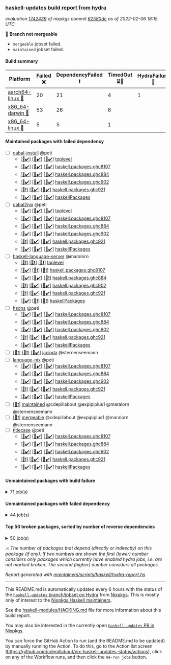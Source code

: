 ### [haskell-updates build report from hydra](https://hydra.nixos.org/jobset/nixpkgs/haskell-updates)
*evaluation [1742439](https://hydra.nixos.org/eval/1742439) of nixpkgs commit [62580dc](https://github.com/NixOS/nixpkgs/commits/62580dc6fb7cc49d7b73007164f04afab615afff) as of 2022-02-06 18:15 UTC*

:red_circle: **Branch not mergeable**
  * `mergeable` jobset failed.
  * `maintained` jobset failed.

#### Build summary

 | Platform | Failed :x: | DependencyFailed :heavy_exclamation_mark: | TimedOut :hourglass::no_entry_sign: | HydraFailure :construction: | Success :heavy_check_mark: | 
 | --- | --- | --- | --- | --- | --- | 
 | [aarch64-linux :iphone:](https://hydra.nixos.org/eval/1742439?filter=.aarch64-linux) | 20 | 21 | 4 | 1 | 7163 | 
 | [x86_64-darwin :apple:](https://hydra.nixos.org/eval/1742439?filter=.x86_64-darwin) | 53 | 26 | 6 |  | 7056 | 
 | [x86_64-linux :penguin:](https://hydra.nixos.org/eval/1742439?filter=.x86_64-linux) | 5 | 5 | 1 |  | 7227 | 
#### Maintained packages with failed dependency
- [ ] [cabal-install](https://hydra.nixos.org/eval/1742439?filter=cabal-install) @peti
  - [[:iphone::heavy_check_mark:]](https://hydra.nixos.org/build/166385418) [[:apple::heavy_check_mark:]](https://hydra.nixos.org/build/165498700) [[:penguin::heavy_check_mark:]](https://hydra.nixos.org/build/166380285) [toplevel](https://hydra.nixos.org/eval/1742439?filter=cabal-install)
  - [[:iphone::heavy_check_mark:]](https://hydra.nixos.org/build/166384138) [[:apple::heavy_check_mark:]](https://hydra.nixos.org/build/165488058) [[:penguin::heavy_check_mark:]](https://hydra.nixos.org/build/166381066) [haskell.packages.ghc8107](https://hydra.nixos.org/eval/1742439?filter=haskell.packages.ghc8107.cabal-install)
  - [[:iphone::heavy_check_mark:]](https://hydra.nixos.org/build/166372512) [[:apple::heavy_check_mark:]](https://hydra.nixos.org/build/165503433) [[:penguin::heavy_check_mark:]](https://hydra.nixos.org/build/166385868) [haskell.packages.ghc884](https://hydra.nixos.org/eval/1742439?filter=haskell.packages.ghc884.cabal-install)
  - [[:iphone::heavy_check_mark:]](https://hydra.nixos.org/build/166383634) [[:apple::heavy_check_mark:]](https://hydra.nixos.org/build/166143616) [[:penguin::heavy_check_mark:]](https://hydra.nixos.org/build/166373874) [haskell.packages.ghc902](https://hydra.nixos.org/eval/1742439?filter=haskell.packages.ghc902.cabal-install)
  - [[:iphone::heavy_exclamation_mark:]](https://hydra.nixos.org/build/166385064) [[:apple::heavy_check_mark:]](https://hydra.nixos.org/build/166143637) [[:penguin::heavy_check_mark:]](https://hydra.nixos.org/build/166386711) [haskell.packages.ghc921](https://hydra.nixos.org/eval/1742439?filter=haskell.packages.ghc921.cabal-install)
  - [[:iphone::heavy_check_mark:]](https://hydra.nixos.org/build/166377216) [[:apple::heavy_check_mark:]](https://hydra.nixos.org/build/165497424) [[:penguin::heavy_check_mark:]](https://hydra.nixos.org/build/166376568) [haskellPackages](https://hydra.nixos.org/eval/1742439?filter=haskellPackages.cabal-install)
- [ ] [cabal2nix](https://hydra.nixos.org/eval/1742439?filter=cabal2nix) @peti
  - [[:iphone::heavy_check_mark:]](https://hydra.nixos.org/build/166624605) [[:apple::heavy_check_mark:]](https://hydra.nixos.org/build/166624661) [[:penguin::heavy_check_mark:]](https://hydra.nixos.org/build/166624643) [toplevel](https://hydra.nixos.org/eval/1742439?filter=cabal2nix)
  - [[:iphone::heavy_check_mark:]](https://hydra.nixos.org/build/166381571) [[:apple::heavy_check_mark:]](https://hydra.nixos.org/build/165485046) [[:penguin::heavy_check_mark:]](https://hydra.nixos.org/build/166382527) [haskell.packages.ghc8107](https://hydra.nixos.org/eval/1742439?filter=haskell.packages.ghc8107.cabal2nix)
  - [[:iphone::heavy_check_mark:]](https://hydra.nixos.org/build/166377683) [[:apple::heavy_check_mark:]](https://hydra.nixos.org/build/165504772) [[:penguin::heavy_check_mark:]](https://hydra.nixos.org/build/166374534) [haskell.packages.ghc884](https://hydra.nixos.org/eval/1742439?filter=haskell.packages.ghc884.cabal2nix)
  - [[:iphone::heavy_check_mark:]](https://hydra.nixos.org/build/166377279) [[:apple::heavy_check_mark:]](https://hydra.nixos.org/build/166143661) [[:penguin::heavy_check_mark:]](https://hydra.nixos.org/build/166376041) [haskell.packages.ghc902](https://hydra.nixos.org/eval/1742439?filter=haskell.packages.ghc902.cabal2nix)
  - [[:iphone::heavy_exclamation_mark:]](https://hydra.nixos.org/build/166591828) [[:apple::heavy_check_mark:]](https://hydra.nixos.org/build/166591820) [[:penguin::heavy_check_mark:]](https://hydra.nixos.org/build/166591822) [haskell.packages.ghc921](https://hydra.nixos.org/eval/1742439?filter=haskell.packages.ghc921.cabal2nix)
  - [[:iphone::heavy_check_mark:]](https://hydra.nixos.org/build/166384596) [[:apple::heavy_check_mark:]](https://hydra.nixos.org/build/165502112) [[:penguin::heavy_check_mark:]](https://hydra.nixos.org/build/166380655) [haskellPackages](https://hydra.nixos.org/eval/1742439?filter=haskellPackages.cabal2nix)
- [ ] [haskell-language-server](https://hydra.nixos.org/eval/1742439?filter=haskell-language-server) @maralorn
  - [[:iphone::heavy_exclamation_mark:]](https://hydra.nixos.org/build/166624633) [[:apple::heavy_exclamation_mark:]](https://hydra.nixos.org/build/166624692) [[:penguin::heavy_exclamation_mark:]](https://hydra.nixos.org/build/166624699) [toplevel](https://hydra.nixos.org/eval/1742439?filter=haskell-language-server)
  - [[:iphone::heavy_check_mark:]](https://hydra.nixos.org/build/166624638) [[:apple::heavy_exclamation_mark:]](https://hydra.nixos.org/build/166624660) [[:penguin::heavy_exclamation_mark:]](https://hydra.nixos.org/build/166624686) [haskell.packages.ghc8107](https://hydra.nixos.org/eval/1742439?filter=haskell.packages.ghc8107.haskell-language-server)
  - [[:iphone::heavy_check_mark:]](https://hydra.nixos.org/build/166624677) [[:apple::heavy_check_mark:]](https://hydra.nixos.org/build/166624689) [[:penguin::heavy_exclamation_mark:]](https://hydra.nixos.org/build/166624639) [haskell.packages.ghc884](https://hydra.nixos.org/eval/1742439?filter=haskell.packages.ghc884.haskell-language-server)
  - [[:iphone::heavy_exclamation_mark:]](https://hydra.nixos.org/build/166624683) [[:apple::heavy_check_mark:]](https://hydra.nixos.org/build/166624630) [[:penguin::heavy_check_mark:]](https://hydra.nixos.org/build/166624693) [haskell.packages.ghc902](https://hydra.nixos.org/eval/1742439?filter=haskell.packages.ghc902.haskell-language-server)
  - [[:iphone::heavy_exclamation_mark:]](https://hydra.nixos.org/build/166619703) [[:apple::heavy_check_mark:]](https://hydra.nixos.org/build/166619766) [[:penguin::heavy_check_mark:]](https://hydra.nixos.org/build/166619750) [haskell.packages.ghc921](https://hydra.nixos.org/eval/1742439?filter=haskell.packages.ghc921.haskell-language-server)
  - [[:iphone::heavy_check_mark:]](https://hydra.nixos.org/build/166624632) [[:apple::heavy_exclamation_mark:]](https://hydra.nixos.org/build/166624652) [[:penguin::heavy_exclamation_mark:]](https://hydra.nixos.org/build/166624657) [haskellPackages](https://hydra.nixos.org/eval/1742439?filter=haskellPackages.haskell-language-server)
- [ ] [hsdns](https://hydra.nixos.org/eval/1742439?filter=hsdns) @peti
  - [[:iphone::heavy_check_mark:]](https://hydra.nixos.org/build/166376067) [[:apple::heavy_check_mark:]](https://hydra.nixos.org/build/165492319) [[:penguin::heavy_check_mark:]](https://hydra.nixos.org/build/166381650) [haskell.packages.ghc8107](https://hydra.nixos.org/eval/1742439?filter=haskell.packages.ghc8107.hsdns)
  - [[:iphone::heavy_check_mark:]](https://hydra.nixos.org/build/166376651) [[:apple::heavy_check_mark:]](https://hydra.nixos.org/build/165491871) [[:penguin::heavy_check_mark:]](https://hydra.nixos.org/build/166380638) [haskell.packages.ghc884](https://hydra.nixos.org/eval/1742439?filter=haskell.packages.ghc884.hsdns)
  - [[:iphone::heavy_check_mark:]](https://hydra.nixos.org/build/166374891) [[:apple::heavy_check_mark:]](https://hydra.nixos.org/build/166143618) [[:penguin::heavy_check_mark:]](https://hydra.nixos.org/build/166374356) [haskell.packages.ghc902](https://hydra.nixos.org/eval/1742439?filter=haskell.packages.ghc902.hsdns)
  - [[:iphone::heavy_exclamation_mark:]](https://hydra.nixos.org/build/166378103) [[:apple::heavy_check_mark:]](https://hydra.nixos.org/build/166143656) [[:penguin::heavy_check_mark:]](https://hydra.nixos.org/build/166385007) [haskell.packages.ghc921](https://hydra.nixos.org/eval/1742439?filter=haskell.packages.ghc921.hsdns)
  - [[:iphone::heavy_check_mark:]](https://hydra.nixos.org/build/166385903) [[:apple::heavy_check_mark:]](https://hydra.nixos.org/build/165488347) [[:penguin::heavy_check_mark:]](https://hydra.nixos.org/build/166375675) [haskellPackages](https://hydra.nixos.org/eval/1742439?filter=haskellPackages.hsdns)
- [ ] [[:iphone::heavy_exclamation_mark:]](https://hydra.nixos.org/build/166372659) [[:apple::heavy_exclamation_mark:]](https://hydra.nixos.org/build/166143647) [[:penguin::heavy_check_mark:]](https://hydra.nixos.org/build/166384502) [jacinda](https://hydra.nixos.org/eval/1742439?filter=jacinda) @sternenseemann
- [ ] [language-nix](https://hydra.nixos.org/eval/1742439?filter=language-nix) @peti
  - [[:iphone::heavy_check_mark:]](https://hydra.nixos.org/build/166386516) [[:apple::heavy_check_mark:]](https://hydra.nixos.org/build/165493791) [[:penguin::heavy_check_mark:]](https://hydra.nixos.org/build/166377573) [haskell.packages.ghc8107](https://hydra.nixos.org/eval/1742439?filter=haskell.packages.ghc8107.language-nix)
  - [[:iphone::heavy_check_mark:]](https://hydra.nixos.org/build/166379086) [[:apple::heavy_check_mark:]](https://hydra.nixos.org/build/165503138) [[:penguin::heavy_check_mark:]](https://hydra.nixos.org/build/166375137) [haskell.packages.ghc884](https://hydra.nixos.org/eval/1742439?filter=haskell.packages.ghc884.language-nix)
  - [[:iphone::heavy_check_mark:]](https://hydra.nixos.org/build/166380613) [[:apple::heavy_check_mark:]](https://hydra.nixos.org/build/166143662) [[:penguin::heavy_check_mark:]](https://hydra.nixos.org/build/166380162) [haskell.packages.ghc902](https://hydra.nixos.org/eval/1742439?filter=haskell.packages.ghc902.language-nix)
  - [[:iphone::heavy_exclamation_mark:]](https://hydra.nixos.org/build/166377078) [[:apple::heavy_check_mark:]](https://hydra.nixos.org/build/166143626) [[:penguin::heavy_check_mark:]](https://hydra.nixos.org/build/166380634) [haskell.packages.ghc921](https://hydra.nixos.org/eval/1742439?filter=haskell.packages.ghc921.language-nix)
  - [[:iphone::heavy_check_mark:]](https://hydra.nixos.org/build/166380009) [[:apple::heavy_check_mark:]](https://hydra.nixos.org/build/165501666) [[:penguin::heavy_check_mark:]](https://hydra.nixos.org/build/166376714) [haskellPackages](https://hydra.nixos.org/eval/1742439?filter=haskellPackages.language-nix)
- [ ] [[:penguin::heavy_exclamation_mark:]](https://hydra.nixos.org/build/166624707) [maintained](https://hydra.nixos.org/eval/1742439?filter=maintained) @cdepillabout @expipiplus1 @maralorn @sternenseemann
- [ ] [[:penguin::heavy_exclamation_mark:]](https://hydra.nixos.org/build/166624654) [mergeable](https://hydra.nixos.org/eval/1742439?filter=mergeable) @cdepillabout @expipiplus1 @maralorn @sternenseemann
- [ ] [titlecase](https://hydra.nixos.org/eval/1742439?filter=titlecase) @peti
  - [[:iphone::heavy_check_mark:]](https://hydra.nixos.org/build/166387022) [[:apple::heavy_check_mark:]](https://hydra.nixos.org/build/165505834) [[:penguin::heavy_check_mark:]](https://hydra.nixos.org/build/166383310) [haskell.packages.ghc8107](https://hydra.nixos.org/eval/1742439?filter=haskell.packages.ghc8107.titlecase)
  - [[:iphone::heavy_check_mark:]](https://hydra.nixos.org/build/166372610) [[:apple::heavy_check_mark:]](https://hydra.nixos.org/build/165504095) [[:penguin::heavy_check_mark:]](https://hydra.nixos.org/build/166373326) [haskell.packages.ghc884](https://hydra.nixos.org/eval/1742439?filter=haskell.packages.ghc884.titlecase)
  - [[:iphone::heavy_check_mark:]](https://hydra.nixos.org/build/166374648) [[:apple::heavy_check_mark:]](https://hydra.nixos.org/build/166143683) [[:penguin::heavy_check_mark:]](https://hydra.nixos.org/build/166377979) [haskell.packages.ghc902](https://hydra.nixos.org/eval/1742439?filter=haskell.packages.ghc902.titlecase)
  - [[:iphone::heavy_exclamation_mark:]](https://hydra.nixos.org/build/166382232) [[:apple::heavy_check_mark:]](https://hydra.nixos.org/build/166143655) [[:penguin::heavy_check_mark:]](https://hydra.nixos.org/build/166386344) [haskell.packages.ghc921](https://hydra.nixos.org/eval/1742439?filter=haskell.packages.ghc921.titlecase)
  - [[:iphone::heavy_check_mark:]](https://hydra.nixos.org/build/166376356) [[:apple::heavy_check_mark:]](https://hydra.nixos.org/build/165489545) [[:penguin::heavy_check_mark:]](https://hydra.nixos.org/build/166375034) [haskellPackages](https://hydra.nixos.org/eval/1742439?filter=haskellPackages.titlecase)
#### Unmaintained packages with build failure
<details><summary>71 job(s) </summary>

- [ ] [[:iphone::heavy_check_mark:]](https://hydra.nixos.org/build/166372522) [[:apple::x:]](https://hydra.nixos.org/build/165500555) [[:penguin::heavy_check_mark:]](https://hydra.nixos.org/build/166376400) [haskellPackages.thyme](https://hydra.nixos.org/eval/1742439?filter=haskellPackages.thyme)  :arrow_heading_up: 6 | 15
- [ ] [[:iphone::heavy_check_mark:]](https://hydra.nixos.org/build/166384558) [[:apple::x:]](https://hydra.nixos.org/build/166150124) [[:penguin::heavy_check_mark:]](https://hydra.nixos.org/build/166374889) [haskellPackages.nri-prelude](https://hydra.nixos.org/eval/1742439?filter=haskellPackages.nri-prelude)  :arrow_heading_up: 5 | 7
- [ ] [[:iphone::heavy_check_mark:]](https://hydra.nixos.org/build/166383825) [[:apple::x:]](https://hydra.nixos.org/build/165493168) [[:penguin::heavy_check_mark:]](https://hydra.nixos.org/build/166372762) [haskellPackages.exinst](https://hydra.nixos.org/eval/1742439?filter=haskellPackages.exinst)  :arrow_heading_up: 4 | 6
- [ ] [[:iphone::x:]](https://hydra.nixos.org/build/166379234) [[:apple::x:]](https://hydra.nixos.org/build/165659926) [[:penguin::heavy_check_mark:]](https://hydra.nixos.org/build/166375668) [haskellPackages.ptr-poker](https://hydra.nixos.org/eval/1742439?filter=haskellPackages.ptr-poker)  :arrow_heading_up: 3 | 4
- [ ] [[:iphone::x:]](https://hydra.nixos.org/build/166375859) [[:apple::heavy_check_mark:]](https://hydra.nixos.org/build/165489600) [[:penguin::heavy_check_mark:]](https://hydra.nixos.org/build/166386759) [haskellPackages.long-double](https://hydra.nixos.org/eval/1742439?filter=haskellPackages.long-double)  :arrow_heading_up: 2 | 2
- [ ] [[:iphone::x:]](https://hydra.nixos.org/build/166381425) [[:apple::heavy_check_mark:]](https://hydra.nixos.org/build/165505819) [[:penguin::heavy_check_mark:]](https://hydra.nixos.org/build/166384999) [haskellPackages.OrderedBits](https://hydra.nixos.org/eval/1742439?filter=haskellPackages.OrderedBits)  :arrow_heading_up: 1 | 36
- [ ] [[:iphone::heavy_check_mark:]](https://hydra.nixos.org/build/166384273) [[:apple::x:]](https://hydra.nixos.org/build/165492120) [[:penguin::heavy_check_mark:]](https://hydra.nixos.org/build/166373187) [haskellPackages.free-vector-spaces](https://hydra.nixos.org/eval/1742439?filter=haskellPackages.free-vector-spaces)  :arrow_heading_up: 1 | 7
- [ ] [[:iphone::x:]](https://hydra.nixos.org/build/166385062) [[:apple::x:]](https://hydra.nixos.org/build/166149681) [[:penguin::x:]](https://hydra.nixos.org/build/166381644) [haskellPackages.lzlib](https://hydra.nixos.org/eval/1742439?filter=haskellPackages.lzlib)  :arrow_heading_up: 1 | 2
- [ ] [[:iphone::x:]](https://hydra.nixos.org/build/166380354) [[:apple::heavy_check_mark:]](https://hydra.nixos.org/build/166149939) [[:penguin::heavy_check_mark:]](https://hydra.nixos.org/build/166380408) [haskellPackages.quic](https://hydra.nixos.org/eval/1742439?filter=haskellPackages.quic)  :arrow_heading_up: 1 | 2
- [ ] [[:iphone::x:]](https://hydra.nixos.org/build/166375099) [[:apple::x:]](https://hydra.nixos.org/build/165493743) [[:penguin::heavy_check_mark:]](https://hydra.nixos.org/build/166374805) [haskellPackages.easytensor](https://hydra.nixos.org/eval/1742439?filter=haskellPackages.easytensor)  :arrow_heading_up: 1 | 1
- [ ] [[:iphone::heavy_check_mark:]](https://hydra.nixos.org/build/166376591) [[:apple::x:]](https://hydra.nixos.org/build/166149600) [[:penguin::heavy_check_mark:]](https://hydra.nixos.org/build/166373920) [haskellPackages.gi-gdkx11](https://hydra.nixos.org/eval/1742439?filter=haskellPackages.gi-gdkx11)  :arrow_heading_up: 1 | 1
- [ ] [[:iphone::heavy_check_mark:]](https://hydra.nixos.org/build/166624685) [[:apple::x:]](https://hydra.nixos.org/build/166624656) [[:penguin::x:]](https://hydra.nixos.org/build/166624606) [haskellPackages.hls-alternate-number-format-plugin](https://hydra.nixos.org/eval/1742439?filter=haskellPackages.hls-alternate-number-format-plugin)  :arrow_heading_up: 1 | 1
- [ ] [[:iphone::heavy_check_mark:]](https://hydra.nixos.org/build/166382218) [[:apple::heavy_check_mark:]](https://hydra.nixos.org/build/165496837) [[:penguin::x:]](https://hydra.nixos.org/build/166373793) [haskellPackages.kazura-queue](https://hydra.nixos.org/eval/1742439?filter=haskellPackages.kazura-queue)  :arrow_heading_up: 1 | 1
- [ ] [[:iphone::heavy_check_mark:]](https://hydra.nixos.org/build/166376392) [[:apple::x:]](https://hydra.nixos.org/build/165500381) [[:penguin::heavy_check_mark:]](https://hydra.nixos.org/build/166374847) [haskellPackages.keep-alive](https://hydra.nixos.org/eval/1742439?filter=haskellPackages.keep-alive)  :arrow_heading_up: 1 | 1
- [ ] [[:iphone::x:]](https://hydra.nixos.org/build/166378445) [[:apple::heavy_check_mark:]](https://hydra.nixos.org/build/165502221) [[:penguin::heavy_check_mark:]](https://hydra.nixos.org/build/166382060) [haskellPackages.nlopt-haskell](https://hydra.nixos.org/eval/1742439?filter=haskellPackages.nlopt-haskell)  :arrow_heading_up: 1 | 1
- [ ] [[:iphone::heavy_check_mark:]](https://hydra.nixos.org/build/166377732) [[:apple::x:]](https://hydra.nixos.org/build/165504394) [[:penguin::heavy_check_mark:]](https://hydra.nixos.org/build/166372942) [haskellPackages.opencv](https://hydra.nixos.org/eval/1742439?filter=haskellPackages.opencv)  :arrow_heading_up: 1 | 1
- [ ] [[:iphone::x:]](https://hydra.nixos.org/build/166379502) [[:apple::heavy_check_mark:]](https://hydra.nixos.org/build/165501733) [[:penguin::heavy_check_mark:]](https://hydra.nixos.org/build/166384027) [haskellPackages.unicode-properties](https://hydra.nixos.org/eval/1742439?filter=haskellPackages.unicode-properties)  :arrow_heading_up: 1 | 1
- [ ] [[:iphone::x:]](https://hydra.nixos.org/build/166381515) [[:apple::heavy_check_mark:]](https://hydra.nixos.org/build/165659837) [[:penguin::heavy_check_mark:]](https://hydra.nixos.org/build/166383680) [haskellPackages.accelerate-llvm](https://hydra.nixos.org/eval/1742439?filter=haskellPackages.accelerate-llvm)  :arrow_heading_up: 0 | 8
- [ ] [[:iphone::x:]](https://hydra.nixos.org/build/166383027) [[:apple::heavy_check_mark:]](https://hydra.nixos.org/build/165496162) [[:penguin::heavy_check_mark:]](https://hydra.nixos.org/build/166377079) [haskellPackages.freetype2](https://hydra.nixos.org/eval/1742439?filter=haskellPackages.freetype2)  :arrow_heading_up: 0 | 7
- [ ] [[:iphone::heavy_check_mark:]](https://hydra.nixos.org/build/166385506) [[:apple::x:]](https://hydra.nixos.org/build/165503940) [[:penguin::heavy_check_mark:]](https://hydra.nixos.org/build/166381194) [haskellPackages.pipes-zlib](https://hydra.nixos.org/eval/1742439?filter=haskellPackages.pipes-zlib)  :arrow_heading_up: 0 | 5
- [ ] [[:iphone::heavy_check_mark:]](https://hydra.nixos.org/build/166372373) [[:apple::x:]](https://hydra.nixos.org/build/165497853) [[:penguin::heavy_check_mark:]](https://hydra.nixos.org/build/166382188) [haskellPackages.hmidi](https://hydra.nixos.org/eval/1742439?filter=haskellPackages.hmidi)  :arrow_heading_up: 0 | 4
- [ ] [[:iphone::heavy_check_mark:]](https://hydra.nixos.org/build/166384481) [[:apple::x:]](https://hydra.nixos.org/build/165502245) [[:penguin::heavy_check_mark:]](https://hydra.nixos.org/build/166377080) [haskellPackages.zip](https://hydra.nixos.org/eval/1742439?filter=haskellPackages.zip)  :arrow_heading_up: 0 | 4
- [ ] [[:iphone::x:]](https://hydra.nixos.org/build/166376913) [[:apple::heavy_check_mark:]](https://hydra.nixos.org/build/165499926) [[:penguin::heavy_check_mark:]](https://hydra.nixos.org/build/166379863) [haskellPackages.cdar-mBound](https://hydra.nixos.org/eval/1742439?filter=haskellPackages.cdar-mBound)  :arrow_heading_up: 0 | 2
- [ ] [[:iphone::heavy_check_mark:]](https://hydra.nixos.org/build/166373791) [[:apple::x:]](https://hydra.nixos.org/build/165503600) [[:penguin::heavy_check_mark:]](https://hydra.nixos.org/build/166375234) [haskellPackages.posix-socket](https://hydra.nixos.org/eval/1742439?filter=haskellPackages.posix-socket)  :arrow_heading_up: 0 | 2
- [ ] [[:iphone::heavy_check_mark:]](https://hydra.nixos.org/build/166376122) [[:apple::x:]](https://hydra.nixos.org/build/165485972) [[:penguin::heavy_check_mark:]](https://hydra.nixos.org/build/166378832) [haskellPackages.hamid](https://hydra.nixos.org/eval/1742439?filter=haskellPackages.hamid)  :arrow_heading_up: 0 | 1
- [ ] [[:iphone::heavy_check_mark:]](https://hydra.nixos.org/build/166373971) [[:apple::x:]](https://hydra.nixos.org/build/165487096) [[:penguin::heavy_check_mark:]](https://hydra.nixos.org/build/166374798) [haskellPackages.hmatrix-morpheus](https://hydra.nixos.org/eval/1742439?filter=haskellPackages.hmatrix-morpheus)  :arrow_heading_up: 0 | 1
- [ ] [[:iphone::heavy_check_mark:]](https://hydra.nixos.org/build/166382718) [[:apple::x:]](https://hydra.nixos.org/build/165506012) [[:penguin::heavy_check_mark:]](https://hydra.nixos.org/build/166386950) [haskellPackages.huckleberry](https://hydra.nixos.org/eval/1742439?filter=haskellPackages.huckleberry)  :arrow_heading_up: 0 | 1
- [ ] [[:iphone::heavy_check_mark:]](https://hydra.nixos.org/build/166385889) [[:apple::x:]](https://hydra.nixos.org/build/165496798) [[:penguin::heavy_check_mark:]](https://hydra.nixos.org/build/166372631) [haskellPackages.openal-ffi](https://hydra.nixos.org/eval/1742439?filter=haskellPackages.openal-ffi)  :arrow_heading_up: 0 | 1
- [ ] [[:iphone::x:]](https://hydra.nixos.org/build/166386928) [[:apple::heavy_check_mark:]](https://hydra.nixos.org/build/165489248) [[:penguin::heavy_check_mark:]](https://hydra.nixos.org/build/166374403) [haskellPackages.picosat](https://hydra.nixos.org/eval/1742439?filter=haskellPackages.picosat)  :arrow_heading_up: 0 | 1
- [ ] [[:iphone::heavy_check_mark:]](https://hydra.nixos.org/build/166373146) [[:apple::x:]](https://hydra.nixos.org/build/165493861) [[:penguin::heavy_check_mark:]](https://hydra.nixos.org/build/166379457) [haskellPackages.select](https://hydra.nixos.org/eval/1742439?filter=haskellPackages.select)  :arrow_heading_up: 0 | 1
- [ ] [[:iphone::heavy_check_mark:]](https://hydra.nixos.org/build/166377970) [[:apple::x:]](https://hydra.nixos.org/build/165492575) [[:penguin::heavy_check_mark:]](https://hydra.nixos.org/build/166381372) [haskellPackages.sysinfo](https://hydra.nixos.org/eval/1742439?filter=haskellPackages.sysinfo)  :arrow_heading_up: 0 | 1
- [ ] [[:iphone::heavy_check_mark:]](https://hydra.nixos.org/build/166386533) [[:apple::x:]](https://hydra.nixos.org/build/165500018) [[:penguin::heavy_check_mark:]](https://hydra.nixos.org/build/166373474) [haskellPackages.FractalArt](https://hydra.nixos.org/eval/1742439?filter=haskellPackages.FractalArt) 
- [ ] [[:iphone::x:]](https://hydra.nixos.org/build/166373271) [[:apple::heavy_check_mark:]](https://hydra.nixos.org/build/165496543) [[:penguin::heavy_check_mark:]](https://hydra.nixos.org/build/166376925) [haskellPackages.HsASA](https://hydra.nixos.org/eval/1742439?filter=haskellPackages.HsASA) 
- [ ] [[:iphone::heavy_check_mark:]](https://hydra.nixos.org/build/166383431) [[:apple::x:]](https://hydra.nixos.org/build/165497098) [[:penguin::heavy_check_mark:]](https://hydra.nixos.org/build/166381035) [haskellPackages.chiphunk](https://hydra.nixos.org/eval/1742439?filter=haskellPackages.chiphunk) 
- [ ] [[:iphone::heavy_check_mark:]](https://hydra.nixos.org/build/166378154) [[:apple::x:]](https://hydra.nixos.org/build/165501696) [[:penguin::heavy_check_mark:]](https://hydra.nixos.org/build/166377146) [haskellPackages.diskhash](https://hydra.nixos.org/eval/1742439?filter=haskellPackages.diskhash) 
- [ ] [[:iphone::heavy_check_mark:]](https://hydra.nixos.org/build/166381792) [[:apple::hourglass::no_entry_sign:]](https://hydra.nixos.org/build/166150268) [[:penguin::x:]](https://hydra.nixos.org/build/166381821) [haskellPackages.docusign-base](https://hydra.nixos.org/eval/1742439?filter=haskellPackages.docusign-base) 
- [ ] [[:iphone::heavy_check_mark:]](https://hydra.nixos.org/build/166380041) [[:apple::x:]](https://hydra.nixos.org/build/166149186) [[:penguin::heavy_check_mark:]](https://hydra.nixos.org/build/166382717) [haskellPackages.epub-tools](https://hydra.nixos.org/eval/1742439?filter=haskellPackages.epub-tools) 
- [ ] [[:iphone::heavy_check_mark:]](https://hydra.nixos.org/build/166382681) [[:apple::x:]](https://hydra.nixos.org/build/165504985) [[:penguin::heavy_check_mark:]](https://hydra.nixos.org/build/166380835) [haskellPackages.float128](https://hydra.nixos.org/eval/1742439?filter=haskellPackages.float128) 
- [ ] [[:iphone::heavy_check_mark:]](https://hydra.nixos.org/build/166373762) [[:apple::x:]](https://hydra.nixos.org/build/165485153) [[:penguin::heavy_check_mark:]](https://hydra.nixos.org/build/166378803) [haskellPackages.gerrit](https://hydra.nixos.org/eval/1742439?filter=haskellPackages.gerrit) 
- [ ] [[:iphone::x:]](https://hydra.nixos.org/build/166379041) [[:penguin::heavy_check_mark:]](https://hydra.nixos.org/build/166379594) [haskellPackages.gnome-keyring](https://hydra.nixos.org/eval/1742439?filter=haskellPackages.gnome-keyring) 
- [ ] [[:iphone::heavy_check_mark:]](https://hydra.nixos.org/build/166380515) [[:apple::x:]](https://hydra.nixos.org/build/165500299) [[:penguin::heavy_check_mark:]](https://hydra.nixos.org/build/166381306) [haskellPackages.gtk-traymanager](https://hydra.nixos.org/eval/1742439?filter=haskellPackages.gtk-traymanager) 
- [ ] [[:iphone::heavy_check_mark:]](https://hydra.nixos.org/build/166374506) [[:apple::x:]](https://hydra.nixos.org/build/165485659) [[:penguin::heavy_check_mark:]](https://hydra.nixos.org/build/166379150) [haskellPackages.hid](https://hydra.nixos.org/eval/1742439?filter=haskellPackages.hid) 
- [ ] [[:iphone::heavy_check_mark:]](https://hydra.nixos.org/build/166379047) [[:apple::x:]](https://hydra.nixos.org/build/166150186) [[:penguin::heavy_check_mark:]](https://hydra.nixos.org/build/166382101) [haskellPackages.highlight](https://hydra.nixos.org/eval/1742439?filter=haskellPackages.highlight) 
- [ ] [[:iphone::heavy_check_mark:]](https://hydra.nixos.org/build/166382125) [[:apple::x:]](https://hydra.nixos.org/build/165485423) [[:penguin::heavy_check_mark:]](https://hydra.nixos.org/build/166383929) [haskellPackages.hinotify-conduit](https://hydra.nixos.org/eval/1742439?filter=haskellPackages.hinotify-conduit) 
- [ ] [[:iphone::x:]](https://hydra.nixos.org/build/166372451) [[:apple::heavy_check_mark:]](https://hydra.nixos.org/build/165487734) [[:penguin::heavy_check_mark:]](https://hydra.nixos.org/build/166386105) [haskellPackages.hq](https://hydra.nixos.org/eval/1742439?filter=haskellPackages.hq) 
- [ ] [[:iphone::heavy_check_mark:]](https://hydra.nixos.org/build/166373384) [[:apple::x:]](https://hydra.nixos.org/build/166148354) [[:penguin::heavy_check_mark:]](https://hydra.nixos.org/build/166375596) [haskellPackages.hs](https://hydra.nixos.org/eval/1742439?filter=haskellPackages.hs) 
- [ ] [[:iphone::x:]](https://hydra.nixos.org/build/166379364) [[:apple::x:]](https://hydra.nixos.org/build/166149015) [[:penguin::x:]](https://hydra.nixos.org/build/166376904) [haskellPackages.hs-opentelemetry-instrumentation-persistent](https://hydra.nixos.org/eval/1742439?filter=haskellPackages.hs-opentelemetry-instrumentation-persistent) 
- [ ] [[:iphone::heavy_check_mark:]](https://hydra.nixos.org/build/166382595) [[:apple::x:]](https://hydra.nixos.org/build/165501979) [[:penguin::heavy_check_mark:]](https://hydra.nixos.org/build/166374434) [haskellPackages.hsshellscript](https://hydra.nixos.org/eval/1742439?filter=haskellPackages.hsshellscript) 
- [ ] [[:iphone::heavy_check_mark:]](https://hydra.nixos.org/build/166386609) [[:apple::x:]](https://hydra.nixos.org/build/165488789) [[:penguin::heavy_check_mark:]](https://hydra.nixos.org/build/166379235) [haskellPackages.hssourceinfo](https://hydra.nixos.org/eval/1742439?filter=haskellPackages.hssourceinfo) 
- [ ] [[:iphone::heavy_check_mark:]](https://hydra.nixos.org/build/166379210) [[:apple::x:]](https://hydra.nixos.org/build/165498514) [[:penguin::heavy_check_mark:]](https://hydra.nixos.org/build/166382219) [haskellPackages.ipcvar](https://hydra.nixos.org/eval/1742439?filter=haskellPackages.ipcvar) 
- [ ] [[:iphone::heavy_check_mark:]](https://hydra.nixos.org/build/166380132) [[:apple::x:]](https://hydra.nixos.org/build/165491912) [[:penguin::heavy_check_mark:]](https://hydra.nixos.org/build/166376932) [haskellPackages.linux-framebuffer](https://hydra.nixos.org/eval/1742439?filter=haskellPackages.linux-framebuffer) 
- [ ] [[:iphone::heavy_check_mark:]](https://hydra.nixos.org/build/166381322) [[:apple::x:]](https://hydra.nixos.org/build/165502371) [[:penguin::heavy_check_mark:]](https://hydra.nixos.org/build/166383897) [haskellPackages.mediawiki2latex](https://hydra.nixos.org/eval/1742439?filter=haskellPackages.mediawiki2latex) 
- [ ] [[:iphone::heavy_check_mark:]](https://hydra.nixos.org/build/166384899) [[:apple::x:]](https://hydra.nixos.org/build/165495938) [[:penguin::heavy_check_mark:]](https://hydra.nixos.org/build/166386100) [haskellPackages.mercury-api](https://hydra.nixos.org/eval/1742439?filter=haskellPackages.mercury-api) 
- [ ] [[:iphone::heavy_check_mark:]](https://hydra.nixos.org/build/166385828) [[:apple::x:]](https://hydra.nixos.org/build/165485881) [[:penguin::heavy_check_mark:]](https://hydra.nixos.org/build/166385214) [haskellPackages.nano-cryptr](https://hydra.nixos.org/eval/1742439?filter=haskellPackages.nano-cryptr) 
- [ ] [[:iphone::heavy_check_mark:]](https://hydra.nixos.org/build/166382868) [[:apple::x:]](https://hydra.nixos.org/build/166148117) [[:penguin::heavy_check_mark:]](https://hydra.nixos.org/build/166374153) [haskellPackages.persistent-pagination](https://hydra.nixos.org/eval/1742439?filter=haskellPackages.persistent-pagination) 
- [ ] [[:iphone::heavy_check_mark:]](https://hydra.nixos.org/build/166382945) [[:apple::x:]](https://hydra.nixos.org/build/165501847) [[:penguin::heavy_check_mark:]](https://hydra.nixos.org/build/166378250) [haskellPackages.ping-wrapper](https://hydra.nixos.org/eval/1742439?filter=haskellPackages.ping-wrapper) 
- [ ] [[:iphone::x:]](https://hydra.nixos.org/build/166380194) [[:apple::heavy_check_mark:]](https://hydra.nixos.org/build/165495850) [[:penguin::heavy_check_mark:]](https://hydra.nixos.org/build/166383218) [haskellPackages.poker](https://hydra.nixos.org/eval/1742439?filter=haskellPackages.poker) 
- [ ] [[:iphone::heavy_check_mark:]](https://hydra.nixos.org/build/166385694) [[:apple::x:]](https://hydra.nixos.org/build/165492812) [[:penguin::heavy_check_mark:]](https://hydra.nixos.org/build/166379107) [haskellPackages.posix-timer](https://hydra.nixos.org/eval/1742439?filter=haskellPackages.posix-timer) 
- [ ] [[:iphone::heavy_check_mark:]](https://hydra.nixos.org/build/166384156) [[:apple::x:]](https://hydra.nixos.org/build/165494665) [[:penguin::heavy_check_mark:]](https://hydra.nixos.org/build/166383337) [haskellPackages.procex](https://hydra.nixos.org/eval/1742439?filter=haskellPackages.procex) 
- [ ] [[:iphone::heavy_check_mark:]](https://hydra.nixos.org/build/166382412) [[:apple::x:]](https://hydra.nixos.org/build/165493255) [[:penguin::heavy_check_mark:]](https://hydra.nixos.org/build/166380038) [haskellPackages.pthread](https://hydra.nixos.org/eval/1742439?filter=haskellPackages.pthread) 
- [ ] [[:iphone::x:]](https://hydra.nixos.org/build/166386869) [[:apple::heavy_check_mark:]](https://hydra.nixos.org/build/166148942) [[:penguin::heavy_check_mark:]](https://hydra.nixos.org/build/166383179) [haskellPackages.risc386](https://hydra.nixos.org/eval/1742439?filter=haskellPackages.risc386) 
- [ ] [[:iphone::heavy_check_mark:]](https://hydra.nixos.org/build/166376482) [[:apple::x:]](https://hydra.nixos.org/build/166148274) [[:penguin::heavy_check_mark:]](https://hydra.nixos.org/build/166372733) [haskellPackages.sandwich-webdriver](https://hydra.nixos.org/eval/1742439?filter=haskellPackages.sandwich-webdriver) 
- [ ] [[:iphone::heavy_check_mark:]](https://hydra.nixos.org/build/166380712) [[:apple::x:]](https://hydra.nixos.org/build/165499719) [[:penguin::heavy_check_mark:]](https://hydra.nixos.org/build/166373099) [haskellPackages.sfml-audio](https://hydra.nixos.org/eval/1742439?filter=haskellPackages.sfml-audio) 
- [ ] [[:iphone::heavy_check_mark:]](https://hydra.nixos.org/build/166386206) [[:apple::x:]](https://hydra.nixos.org/build/165495485) [[:penguin::heavy_check_mark:]](https://hydra.nixos.org/build/166380317) [haskellPackages.shared-memory](https://hydra.nixos.org/eval/1742439?filter=haskellPackages.shared-memory) 
- [ ] [[:iphone::heavy_check_mark:]](https://hydra.nixos.org/build/166375957) [[:apple::x:]](https://hydra.nixos.org/build/165500791) [[:penguin::heavy_check_mark:]](https://hydra.nixos.org/build/166372454) [haskellPackages.tailfile-hinotify](https://hydra.nixos.org/eval/1742439?filter=haskellPackages.tailfile-hinotify) 
- [ ] [[:iphone::x:]](https://hydra.nixos.org/build/166384825) [[:apple::heavy_check_mark:]](https://hydra.nixos.org/build/165489359) [[:penguin::heavy_check_mark:]](https://hydra.nixos.org/build/166377089) [haskellPackages.wiringPi](https://hydra.nixos.org/eval/1742439?filter=haskellPackages.wiringPi) 
- [ ] [[:iphone::x:]](https://hydra.nixos.org/build/166379369) [[:apple::heavy_check_mark:]](https://hydra.nixos.org/build/165496118) [[:penguin::heavy_check_mark:]](https://hydra.nixos.org/build/166377462) [haskellPackages.x86-64bit](https://hydra.nixos.org/eval/1742439?filter=haskellPackages.x86-64bit) 
- [ ] [[:iphone::heavy_check_mark:]](https://hydra.nixos.org/build/166380512) [[:apple::x:]](https://hydra.nixos.org/build/165500226) [[:penguin::heavy_check_mark:]](https://hydra.nixos.org/build/166383521) [haskellPackages.xmonad-utils](https://hydra.nixos.org/eval/1742439?filter=haskellPackages.xmonad-utils) 
- [ ] [[:iphone::heavy_check_mark:]](https://hydra.nixos.org/build/166380177) [[:apple::x:]](https://hydra.nixos.org/build/165501083) [[:penguin::heavy_check_mark:]](https://hydra.nixos.org/build/166383726) [haskellPackages.yoga](https://hydra.nixos.org/eval/1742439?filter=haskellPackages.yoga) 
- [ ] [[:iphone::heavy_check_mark:]](https://hydra.nixos.org/build/166379534) [[:apple::x:]](https://hydra.nixos.org/build/165500983) [[:penguin::heavy_check_mark:]](https://hydra.nixos.org/build/166373353) [haskellPackages.zot](https://hydra.nixos.org/eval/1742439?filter=haskellPackages.zot) 
- [ ] [[:iphone::heavy_check_mark:]](https://hydra.nixos.org/build/166376753) [[:apple::x:]](https://hydra.nixos.org/build/165485793) [[:penguin::heavy_check_mark:]](https://hydra.nixos.org/build/166374219) [haskellPackages.zxcvbn-c](https://hydra.nixos.org/eval/1742439?filter=haskellPackages.zxcvbn-c) 
</details>

#### Unmaintained packages with failed dependency
<details><summary>44 job(s) </summary>

- [ ] [[:iphone::heavy_check_mark:]](https://hydra.nixos.org/build/166382818) [[:apple::heavy_exclamation_mark:]](https://hydra.nixos.org/build/166148869) [[:penguin::heavy_check_mark:]](https://hydra.nixos.org/build/166381827) [haskellPackages.nri-env-parser](https://hydra.nixos.org/eval/1742439?filter=haskellPackages.nri-env-parser)  :arrow_heading_up: 4 | 6
- [ ] [[:iphone::heavy_check_mark:]](https://hydra.nixos.org/build/166384620) [[:apple::heavy_exclamation_mark:]](https://hydra.nixos.org/build/166149931) [[:penguin::heavy_check_mark:]](https://hydra.nixos.org/build/166377017) [haskellPackages.nri-observability](https://hydra.nixos.org/eval/1742439?filter=haskellPackages.nri-observability)  :arrow_heading_up: 3 | 5
- [ ] [[:iphone::heavy_exclamation_mark:]](https://hydra.nixos.org/build/166382174) [[:apple::heavy_exclamation_mark:]](https://hydra.nixos.org/build/165661573) [[:penguin::heavy_check_mark:]](https://hydra.nixos.org/build/166374275) [haskellPackages.jsonifier](https://hydra.nixos.org/eval/1742439?filter=haskellPackages.jsonifier)  :arrow_heading_up: 2 | 2
- [ ] [hoogle](https://hydra.nixos.org/eval/1742439?filter=hoogle)  :arrow_heading_up: 1 | 2
  - [[:iphone::heavy_check_mark:]](https://hydra.nixos.org/build/166383013) [[:apple::heavy_check_mark:]](https://hydra.nixos.org/build/166148295) [[:penguin::heavy_check_mark:]](https://hydra.nixos.org/build/166380984) [haskell.packages.ghc8107](https://hydra.nixos.org/eval/1742439?filter=haskell.packages.ghc8107.hoogle)
  - [[:iphone::heavy_check_mark:]](https://hydra.nixos.org/build/166384379) [[:apple::heavy_check_mark:]](https://hydra.nixos.org/build/166149590) [[:penguin::heavy_check_mark:]](https://hydra.nixos.org/build/166372876) [haskell.packages.ghc884](https://hydra.nixos.org/eval/1742439?filter=haskell.packages.ghc884.hoogle)
  - [[:iphone::heavy_check_mark:]](https://hydra.nixos.org/build/166378816) [[:apple::heavy_check_mark:]](https://hydra.nixos.org/build/166148519) [[:penguin::heavy_check_mark:]](https://hydra.nixos.org/build/166378962) [haskell.packages.ghc902](https://hydra.nixos.org/eval/1742439?filter=haskell.packages.ghc902.hoogle)
  - [[:iphone::heavy_exclamation_mark:]](https://hydra.nixos.org/build/166386976) [[:apple::heavy_check_mark:]](https://hydra.nixos.org/build/166143697) [[:penguin::heavy_check_mark:]](https://hydra.nixos.org/build/166376613) [haskell.packages.ghc921](https://hydra.nixos.org/eval/1742439?filter=haskell.packages.ghc921.hoogle)
  - [[:iphone::heavy_check_mark:]](https://hydra.nixos.org/build/166380713) [[:apple::heavy_check_mark:]](https://hydra.nixos.org/build/166150145) [[:penguin::heavy_check_mark:]](https://hydra.nixos.org/build/166374383) [haskellPackages](https://hydra.nixos.org/eval/1742439?filter=haskellPackages.hoogle)
- [ ] [[:iphone::heavy_check_mark:]](https://hydra.nixos.org/build/166386262) [[:apple::heavy_exclamation_mark:]](https://hydra.nixos.org/build/166148831) [[:penguin::heavy_check_mark:]](https://hydra.nixos.org/build/166374165) [haskellPackages.nri-redis](https://hydra.nixos.org/eval/1742439?filter=haskellPackages.nri-redis)  :arrow_heading_up: 1 | 1
- [ ] [[:iphone::heavy_exclamation_mark:]](https://hydra.nixos.org/build/166375616) [[:apple::heavy_exclamation_mark:]](https://hydra.nixos.org/build/166149425) [[:penguin::heavy_check_mark:]](https://hydra.nixos.org/build/166386244) [haskellPackages.opentelemetry-extra](https://hydra.nixos.org/eval/1742439?filter=haskellPackages.opentelemetry-extra)  :arrow_heading_up: 1 | 1
- [ ] [[:iphone::heavy_check_mark:]](https://hydra.nixos.org/build/166382874) [[:apple::heavy_exclamation_mark:]](https://hydra.nixos.org/build/165492524) [[:penguin::heavy_check_mark:]](https://hydra.nixos.org/build/166376259) [haskellPackages.orgmode-parse](https://hydra.nixos.org/eval/1742439?filter=haskellPackages.orgmode-parse)  :arrow_heading_up: 1 | 1
- [ ] [[:iphone::heavy_exclamation_mark:]](https://hydra.nixos.org/build/166375200) [[:apple::heavy_check_mark:]](https://hydra.nixos.org/build/165502390) [[:penguin::heavy_check_mark:]](https://hydra.nixos.org/build/166379201) [haskellPackages.PrimitiveArray](https://hydra.nixos.org/eval/1742439?filter=haskellPackages.PrimitiveArray)  :arrow_heading_up: 0 | 35
- [ ] [[:iphone::heavy_check_mark:]](https://hydra.nixos.org/build/166386618) [[:apple::heavy_exclamation_mark:]](https://hydra.nixos.org/build/165485204) [[:penguin::heavy_check_mark:]](https://hydra.nixos.org/build/166386642) [haskellPackages.dde](https://hydra.nixos.org/eval/1742439?filter=haskellPackages.dde)  :arrow_heading_up: 0 | 1
- [ ] [[:iphone::heavy_exclamation_mark:]](https://hydra.nixos.org/build/166384048) [[:apple::heavy_check_mark:]](https://hydra.nixos.org/build/166148541) [[:penguin::heavy_check_mark:]](https://hydra.nixos.org/build/166386255) [haskellPackages.http3](https://hydra.nixos.org/eval/1742439?filter=haskellPackages.http3)  :arrow_heading_up: 0 | 1
- [ ] [[:iphone::heavy_check_mark:]](https://hydra.nixos.org/build/166383305) [[:apple::heavy_exclamation_mark:]](https://hydra.nixos.org/build/166150310) [[:penguin::heavy_check_mark:]](https://hydra.nixos.org/build/166385261) [haskellPackages.keenser](https://hydra.nixos.org/eval/1742439?filter=haskellPackages.keenser)  :arrow_heading_up: 0 | 1
- [ ] [[:iphone::heavy_check_mark:]](https://hydra.nixos.org/build/166375560) [[:apple::heavy_exclamation_mark:]](https://hydra.nixos.org/build/166148922) [[:penguin::heavy_check_mark:]](https://hydra.nixos.org/build/166380978) [haskellPackages.antiope-es](https://hydra.nixos.org/eval/1742439?filter=haskellPackages.antiope-es) 
- [ ] [cabal2nix-unstable](https://hydra.nixos.org/eval/1742439?filter=cabal2nix-unstable) 
  - [[:iphone::heavy_check_mark:]](https://hydra.nixos.org/build/166624635) [[:apple::heavy_check_mark:]](https://hydra.nixos.org/build/166624615) [[:penguin::heavy_check_mark:]](https://hydra.nixos.org/build/166624607) [haskell.packages.ghc8107](https://hydra.nixos.org/eval/1742439?filter=haskell.packages.ghc8107.cabal2nix-unstable)
  - [[:iphone::heavy_check_mark:]](https://hydra.nixos.org/build/166624701) [[:apple::heavy_check_mark:]](https://hydra.nixos.org/build/166624662) [[:penguin::heavy_check_mark:]](https://hydra.nixos.org/build/166624612) [haskell.packages.ghc884](https://hydra.nixos.org/eval/1742439?filter=haskell.packages.ghc884.cabal2nix-unstable)
  - [[:iphone::heavy_check_mark:]](https://hydra.nixos.org/build/166624667) [[:apple::heavy_check_mark:]](https://hydra.nixos.org/build/166624634) [[:penguin::heavy_check_mark:]](https://hydra.nixos.org/build/166624646) [haskell.packages.ghc902](https://hydra.nixos.org/eval/1742439?filter=haskell.packages.ghc902.cabal2nix-unstable)
  - [[:iphone::heavy_exclamation_mark:]](https://hydra.nixos.org/build/166624640) [[:apple::heavy_check_mark:]](https://hydra.nixos.org/build/166624621) [[:penguin::heavy_check_mark:]](https://hydra.nixos.org/build/166624688) [haskell.packages.ghc921](https://hydra.nixos.org/eval/1742439?filter=haskell.packages.ghc921.cabal2nix-unstable)
  - [[:iphone::heavy_check_mark:]](https://hydra.nixos.org/build/166624647) [[:apple::heavy_check_mark:]](https://hydra.nixos.org/build/166624655) [[:penguin::heavy_check_mark:]](https://hydra.nixos.org/build/166624613) [haskellPackages](https://hydra.nixos.org/eval/1742439?filter=haskellPackages.cabal2nix-unstable)
- [ ] [[:iphone::heavy_exclamation_mark:]](https://hydra.nixos.org/build/166374985) [[:apple::heavy_exclamation_mark:]](https://hydra.nixos.org/build/166149850) [[:penguin::heavy_exclamation_mark:]](https://hydra.nixos.org/build/166381647) [haskellPackages.cpkg](https://hydra.nixos.org/eval/1742439?filter=haskellPackages.cpkg) 
- [ ] [[:iphone::heavy_exclamation_mark:]](https://hydra.nixos.org/build/166382550) [[:apple::heavy_exclamation_mark:]](https://hydra.nixos.org/build/165494909) [[:penguin::heavy_check_mark:]](https://hydra.nixos.org/build/166381992) [haskellPackages.easytensor-vulkan](https://hydra.nixos.org/eval/1742439?filter=haskellPackages.easytensor-vulkan) 
- [ ] [[:iphone::heavy_check_mark:]](https://hydra.nixos.org/build/166379026) [[:apple::heavy_exclamation_mark:]](https://hydra.nixos.org/build/165499247) [[:penguin::heavy_check_mark:]](https://hydra.nixos.org/build/166373095) [haskellPackages.exinst-aeson](https://hydra.nixos.org/eval/1742439?filter=haskellPackages.exinst-aeson) 
- [ ] [[:iphone::heavy_check_mark:]](https://hydra.nixos.org/build/166386535) [[:apple::heavy_exclamation_mark:]](https://hydra.nixos.org/build/165487892) [[:penguin::heavy_check_mark:]](https://hydra.nixos.org/build/166380596) [haskellPackages.exinst-bytes](https://hydra.nixos.org/eval/1742439?filter=haskellPackages.exinst-bytes) 
- [ ] [[:iphone::heavy_check_mark:]](https://hydra.nixos.org/build/166377108) [[:apple::heavy_exclamation_mark:]](https://hydra.nixos.org/build/165491391) [[:penguin::heavy_check_mark:]](https://hydra.nixos.org/build/166385047) [haskellPackages.exinst-cereal](https://hydra.nixos.org/eval/1742439?filter=haskellPackages.exinst-cereal) 
- [ ] [[:iphone::heavy_check_mark:]](https://hydra.nixos.org/build/166380599) [[:apple::heavy_exclamation_mark:]](https://hydra.nixos.org/build/165488797) [[:penguin::heavy_check_mark:]](https://hydra.nixos.org/build/166374950) [haskellPackages.exinst-serialise](https://hydra.nixos.org/eval/1742439?filter=haskellPackages.exinst-serialise) 
- [ ] [[:iphone::heavy_check_mark:]](https://hydra.nixos.org/build/166374645) [[:apple::heavy_exclamation_mark:]](https://hydra.nixos.org/build/165493308) [[:penguin::heavy_check_mark:]](https://hydra.nixos.org/build/166380024) [haskellPackages.fastparser](https://hydra.nixos.org/eval/1742439?filter=haskellPackages.fastparser) 
- [ ] [[:iphone::heavy_exclamation_mark:]](https://hydra.nixos.org/build/166385949) [[:apple::heavy_check_mark:]](https://hydra.nixos.org/build/165503631) [[:penguin::heavy_check_mark:]](https://hydra.nixos.org/build/166372662) [haskellPackages.hmatrix-nlopt](https://hydra.nixos.org/eval/1742439?filter=haskellPackages.hmatrix-nlopt) 
- [ ] [[:iphone::heavy_check_mark:]](https://hydra.nixos.org/build/166381590) [[:apple::heavy_check_mark:]](https://hydra.nixos.org/build/165488421) [[:penguin::heavy_exclamation_mark:]](https://hydra.nixos.org/build/166377237) [haskellPackages.hriemann](https://hydra.nixos.org/eval/1742439?filter=haskellPackages.hriemann) 
- [ ] [[:iphone::heavy_exclamation_mark:]](https://hydra.nixos.org/build/166382975) [[:apple::heavy_check_mark:]](https://hydra.nixos.org/build/165502815) [[:penguin::heavy_check_mark:]](https://hydra.nixos.org/build/166386565) [haskellPackages.kmn-programming](https://hydra.nixos.org/eval/1742439?filter=haskellPackages.kmn-programming) 
- [ ] [[:iphone::heavy_check_mark:]](https://hydra.nixos.org/build/166383358) [[:apple::heavy_exclamation_mark:]](https://hydra.nixos.org/build/166150157) [[:penguin::heavy_check_mark:]](https://hydra.nixos.org/build/166386452) [haskellPackages.nri-http](https://hydra.nixos.org/eval/1742439?filter=haskellPackages.nri-http) 
- [ ] [[:iphone::heavy_check_mark:]](https://hydra.nixos.org/build/166376777) [[:apple::heavy_exclamation_mark:]](https://hydra.nixos.org/build/166149270) [[:penguin::heavy_check_mark:]](https://hydra.nixos.org/build/166377178) [haskellPackages.nri-test-encoding](https://hydra.nixos.org/eval/1742439?filter=haskellPackages.nri-test-encoding) 
- [ ] [[:iphone::heavy_check_mark:]](https://hydra.nixos.org/build/166377684) [[:apple::heavy_exclamation_mark:]](https://hydra.nixos.org/build/165500357) [[:penguin::heavy_check_mark:]](https://hydra.nixos.org/build/166377736) [haskellPackages.opencv-extra](https://hydra.nixos.org/eval/1742439?filter=haskellPackages.opencv-extra) 
- [ ] [[:iphone::heavy_exclamation_mark:]](https://hydra.nixos.org/build/166385920) [[:apple::heavy_exclamation_mark:]](https://hydra.nixos.org/build/166149744) [[:penguin::heavy_check_mark:]](https://hydra.nixos.org/build/166385883) [haskellPackages.opentelemetry-lightstep](https://hydra.nixos.org/eval/1742439?filter=haskellPackages.opentelemetry-lightstep) 
- [ ] [[:iphone::heavy_check_mark:]](https://hydra.nixos.org/build/166374413) [[:apple::heavy_exclamation_mark:]](https://hydra.nixos.org/build/166148448) [[:penguin::heavy_check_mark:]](https://hydra.nixos.org/build/166376550) [haskellPackages.orgstat](https://hydra.nixos.org/eval/1742439?filter=haskellPackages.orgstat) 
- [ ] [[:iphone::heavy_check_mark:]](https://hydra.nixos.org/build/166374296) [[:apple::heavy_exclamation_mark:]](https://hydra.nixos.org/build/165505387) [[:penguin::heavy_check_mark:]](https://hydra.nixos.org/build/166383572) [haskellPackages.postgresql-replicant](https://hydra.nixos.org/eval/1742439?filter=haskellPackages.postgresql-replicant) 
- [ ] [[:iphone::heavy_exclamation_mark:]](https://hydra.nixos.org/build/166377068) [[:apple::heavy_check_mark:]](https://hydra.nixos.org/build/165505082) [[:penguin::heavy_check_mark:]](https://hydra.nixos.org/build/166384091) [haskellPackages.rounded](https://hydra.nixos.org/eval/1742439?filter=haskellPackages.rounded) 
- [ ] [[:iphone::heavy_exclamation_mark:]](https://hydra.nixos.org/build/166374463) [[:apple::heavy_check_mark:]](https://hydra.nixos.org/build/165493146) [[:penguin::heavy_check_mark:]](https://hydra.nixos.org/build/166381708) [haskellPackages.rounded-hw](https://hydra.nixos.org/eval/1742439?filter=haskellPackages.rounded-hw) 
- [ ] [[:iphone::heavy_check_mark:]](https://hydra.nixos.org/build/166374958) [[:apple::heavy_exclamation_mark:]](https://hydra.nixos.org/build/166150008) [[:penguin::heavy_check_mark:]](https://hydra.nixos.org/build/166385825) [haskellPackages.scan-metadata](https://hydra.nixos.org/eval/1742439?filter=haskellPackages.scan-metadata) 
- [ ] [[:iphone::heavy_exclamation_mark:]](https://hydra.nixos.org/build/166375232) [[:apple::heavy_check_mark:]](https://hydra.nixos.org/build/165489250) [[:penguin::heavy_check_mark:]](https://hydra.nixos.org/build/166386081) [haskellPackages.unicode-names](https://hydra.nixos.org/eval/1742439?filter=haskellPackages.unicode-names) 
- [ ] [[:iphone::heavy_check_mark:]](https://hydra.nixos.org/build/166377852) [[:apple::heavy_exclamation_mark:]](https://hydra.nixos.org/build/165493217) [[:penguin::heavy_check_mark:]](https://hydra.nixos.org/build/166385708) [haskellPackages.xbattbar](https://hydra.nixos.org/eval/1742439?filter=haskellPackages.xbattbar) 
</details>

#### Top 50 broken packages, sorted by number of reverse dependencies
<details><summary>50 job(s) </summary>

[haskell98](https://packdeps.haskellers.com/reverse/haskell98) :arrow_heading_up: 153  
[enumerator](https://packdeps.haskellers.com/reverse/enumerator) :arrow_heading_up: 56  
[derive](https://packdeps.haskellers.com/reverse/derive) :arrow_heading_up: 48  
[parseargs](https://packdeps.haskellers.com/reverse/parseargs) :arrow_heading_up: 42  
[MonadCatchIO-transformers](https://packdeps.haskellers.com/reverse/MonadCatchIO-transformers) :arrow_heading_up: 41  
[bytesmith](https://packdeps.haskellers.com/reverse/bytesmith) :arrow_heading_up: 38  
[data-lens](https://packdeps.haskellers.com/reverse/data-lens) :arrow_heading_up: 33  
[distributed-process](https://packdeps.haskellers.com/reverse/distributed-process) :arrow_heading_up: 30  
[iteratee](https://packdeps.haskellers.com/reverse/iteratee) :arrow_heading_up: 29  
[jmacro](https://packdeps.haskellers.com/reverse/jmacro) :arrow_heading_up: 29  
[ip](https://packdeps.haskellers.com/reverse/ip) :arrow_heading_up: 28  
[either-unwrap](https://packdeps.haskellers.com/reverse/either-unwrap) :arrow_heading_up: 25  
[HList](https://packdeps.haskellers.com/reverse/HList) :arrow_heading_up: 23  
[SciBaseTypes](https://packdeps.haskellers.com/reverse/SciBaseTypes) :arrow_heading_up: 22  
[haskelldb](https://packdeps.haskellers.com/reverse/haskelldb) :arrow_heading_up: 22  
[hsc3](https://packdeps.haskellers.com/reverse/hsc3) :arrow_heading_up: 22  
[wxdirect](https://packdeps.haskellers.com/reverse/wxdirect) :arrow_heading_up: 22  
[BiobaseTypes](https://packdeps.haskellers.com/reverse/BiobaseTypes) :arrow_heading_up: 21  
[wxc](https://packdeps.haskellers.com/reverse/wxc) :arrow_heading_up: 21  
[biocore](https://packdeps.haskellers.com/reverse/biocore) :arrow_heading_up: 20  
[secp256k1-haskell](https://packdeps.haskellers.com/reverse/secp256k1-haskell) :arrow_heading_up: 20  
[wxcore](https://packdeps.haskellers.com/reverse/wxcore) :arrow_heading_up: 20  
[attoparsec-enumerator](https://packdeps.haskellers.com/reverse/attoparsec-enumerator) :arrow_heading_up: 19  
[bytestring-show](https://packdeps.haskellers.com/reverse/bytestring-show) :arrow_heading_up: 19  
[wx](https://packdeps.haskellers.com/reverse/wx) :arrow_heading_up: 19  
[BiobaseENA](https://packdeps.haskellers.com/reverse/BiobaseENA) :arrow_heading_up: 18  
[asn1-data](https://packdeps.haskellers.com/reverse/asn1-data) :arrow_heading_up: 18  
[dbus-core](https://packdeps.haskellers.com/reverse/dbus-core) :arrow_heading_up: 18  
[gtksourceview2](https://packdeps.haskellers.com/reverse/gtksourceview2) :arrow_heading_up: 18  
[numhask](https://packdeps.haskellers.com/reverse/numhask) :arrow_heading_up: 18  
[BiobaseXNA](https://packdeps.haskellers.com/reverse/BiobaseXNA) :arrow_heading_up: 17  
[HGamer3D-Data](https://packdeps.haskellers.com/reverse/HGamer3D-Data) :arrow_heading_up: 17  
[certificate](https://packdeps.haskellers.com/reverse/certificate) :arrow_heading_up: 17  
[clash-prelude](https://packdeps.haskellers.com/reverse/clash-prelude) :arrow_heading_up: 17  
[dbus-client](https://packdeps.haskellers.com/reverse/dbus-client) :arrow_heading_up: 17  
[gconf](https://packdeps.haskellers.com/reverse/gconf) :arrow_heading_up: 17  
[gtk-serialized-event](https://packdeps.haskellers.com/reverse/gtk-serialized-event) :arrow_heading_up: 17  
[uuid-orphans](https://packdeps.haskellers.com/reverse/uuid-orphans) :arrow_heading_up: 17  
[cuda](https://packdeps.haskellers.com/reverse/cuda) :arrow_heading_up: 16  
[happstack-jmacro](https://packdeps.haskellers.com/reverse/happstack-jmacro) :arrow_heading_up: 16  
[manatee-core](https://packdeps.haskellers.com/reverse/manatee-core) :arrow_heading_up: 16  
[monads-fd](https://packdeps.haskellers.com/reverse/monads-fd) :arrow_heading_up: 16  
[murmur3](https://packdeps.haskellers.com/reverse/murmur3) :arrow_heading_up: 16  
[tls-extra](https://packdeps.haskellers.com/reverse/tls-extra) :arrow_heading_up: 16  
[ADPfusion](https://packdeps.haskellers.com/reverse/ADPfusion) :arrow_heading_up: 15  
[MaybeT](https://packdeps.haskellers.com/reverse/MaybeT) :arrow_heading_up: 15  
[blaze-builder-enumerator](https://packdeps.haskellers.com/reverse/blaze-builder-enumerator) :arrow_heading_up: 15  
[hetero-dict](https://packdeps.haskellers.com/reverse/hetero-dict) :arrow_heading_up: 15  
[hsx-jmacro](https://packdeps.haskellers.com/reverse/hsx-jmacro) :arrow_heading_up: 15  
[apiary](https://packdeps.haskellers.com/reverse/apiary) :arrow_heading_up: 14  
</details>


*:arrow_heading_up:: The number of packages that depend (directly or indirectly) on this package (if any). If two numbers are shown the first (lower) number considers only packages which currently have enabled hydra jobs, i.e. are not marked broken. The second (higher) number considers all packages.*

*Report generated with [maintainers/scripts/haskell/hydra-report.hs](https://github.com/NixOS/nixpkgs/blob/haskell-updates/maintainers/scripts/haskell/hydra-report.sh)*


----------------------------------------------------------------------

This README.md is automatically updated every 6 hours with the status of the
[`haskell-updates` branch/jobset on Hydra](https://hydra.nixos.org/jobset/nixpkgs/haskell-updates)
from [Nixpkgs](https://github.com/NixOS/nixpkgs).  This is mostly only of
interest to the [Nixpkgs Haskell maintainers](https://github.com/orgs/NixOS/teams/haskell).

See the
[haskell-modules/HACKING.md](https://github.com/NixOS/nixpkgs/blob/haskell-updates/pkgs/development/haskell-modules/HACKING.md)
file for more information about this build report.

You may also be interested in the currently open
[`haskell-updates` PR in Nixpkgs](https://github.com/nixos/nixpkgs/pulls?q=is%3Apr+is%3Aopen+head%3Ahaskell-updates).

You can force the GitHub Action to run (and the README.md to be updated) by
manually running the Action.  To do this, go to the Action list screen
(https://github.com/cdepillabout/nix-haskell-updates-status/actions),
click on any of the Workflow runs, and then click the `Re-run jobs` button.
